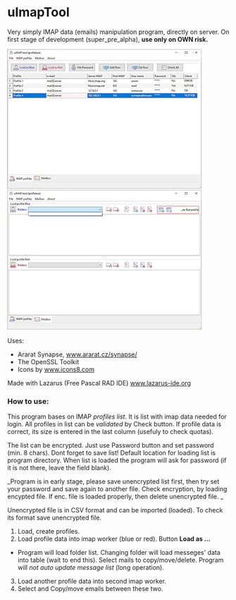 # uImapTool 
Very simply IMAP data (emails) manipulation program, directly on server.
On first stage of development (super_pre_alpha), __use only on OWN risk.__

<img src="https://github.com/dMbski/uImapTool/raw/master/screens/Schowek01.jpg" /><img src="https://github.com/dMbski/uImapTool/raw/master/screens/Schowek02.jpg" />

Uses:
- Ararat Synapse, www.ararat.cz/synapse/
- The OpenSSL Toolkit
- Icons by www.icons8.com

Made with Lazarus (Free Pascal RAD IDE) www.lazarus-ide.org

### How to use:

This program bases on IMAP _profiles list_. It is list with imap data needed for login.
All profiles in list can be _validated_ by Check button. 
If profile data is correct, its size is entered in the last column (usefuly to check quotas).

The list can be encrypted. Just use Password button and set password (min. 8 chars). Dont forget to save list!
Default location for loading list is program directory.
When list is loaded the program will ask for password (if it is not there, leave the field blank).

_Program is in early stage, please save unencrypted list first, then try set your password and save again to another file. Check encryption, by loading encypted file. If enc. file is loaded properly, then delete unencrypted file. _

Unencrypted file is in CSV format and can be imported (loaded). To check its format save unencrypted file.

1. Load, create profiles.
2. Load profile data into imap worker (blue or red). Button __Load as ...__
- Program will load folder list. Changing folder will load messeges' data into table (wait to end this).
Select mails to copy/move/delete. Program will _not auto update message list_ (long operation).

3. Load another profile data into second imap worker.
4. Select and Copy/move emails between these two.

